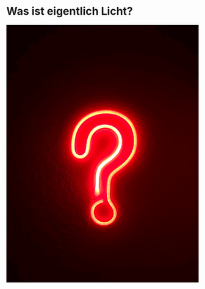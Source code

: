 # Was ist eigentlich Licht?

<div class="grid justify-center justify-items-center items-center">
  <div class="content">
    <img src="/images/simone-secci-49uySSA678U-unsplash.jpg" class="max-h-100 shadow-xl" />
  </div>
</div>

<style>
  a {
    border-style: none !important;
  }

  a:hover {
    border-style: none !important;
  }

  .list li{
    margin-bottom: 1.8rem !important;
  }
  .content, .overlay {
    grid-area: 1 / 1;
  }
</style>